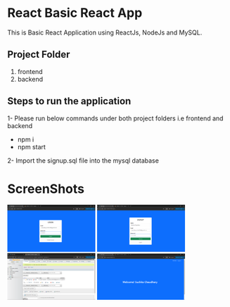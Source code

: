 # React Basic React App
This is Basic React Application using  ReactJs, NodeJs and MySQL.

## Project Folder
<ol>
 <li> frontend </li>
 <li> backend </li>
</ol>

## Steps to run the application
1- Please run below commands under both project folders i.e frontend and backend <br/>
<ul>
 <li> npm i</li>
 <li> npm start </li>
</ul>
  
2- Import the signup.sql file into the mysql database <br/>

# ScreenShots

<p align="left">
  <img src="login.png" width="200" alt="page-1">
  <img src="signup.png" width="200" alt="page-2">
  <img src="db.png" width="200" alt="Device Location">
  <img src="home.png" width="200" alt="City Validation">
</p>
